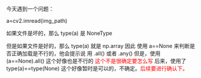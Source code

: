 
今天遇到一个问题：

a=cv2.imread(img_path)

如果文件是坏的，那么 type(a) 是 NoneType

但是如果文件是好的，那么 type(a) 就是 np.array
因此 使用 a==None 来判断是否正确加载是不行的，他会提示说 用 .all() 或者 .any()
但是，使用  (a==None).all() 这个好像也是不行的 <span style="color:red;">这个不是很确定要怎么写</span>
后来，使用了 type(a)==type(None) 这个好像暂时是可以的，不确定。<span style="color:red;">后续要进行确认下。</span>
